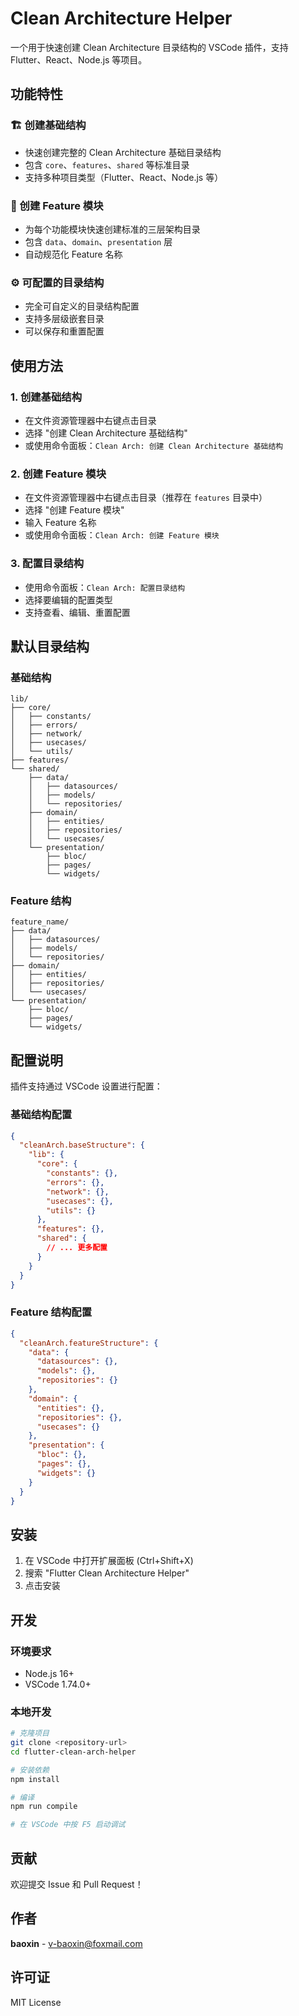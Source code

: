 # Clean Architecture Helper

一个用于快速创建 Clean Architecture 目录结构的 VSCode 插件，支持 Flutter、React、Node.js 等项目。

## 功能特性

### 🏗️ 创建基础结构
- 快速创建完整的 Clean Architecture 基础目录结构
- 包含 `core`、`features`、`shared` 等标准目录
- 支持多种项目类型（Flutter、React、Node.js 等）

### 🎯 创建 Feature 模块
- 为每个功能模块快速创建标准的三层架构目录
- 包含 `data`、`domain`、`presentation` 层
- 自动规范化 Feature 名称

### ⚙️ 可配置的目录结构
- 完全可自定义的目录结构配置
- 支持多层级嵌套目录
- 可以保存和重置配置

## 使用方法

### 1. 创建基础结构
- 在文件资源管理器中右键点击目录
- 选择 "创建 Clean Architecture 基础结构"
- 或使用命令面板：`Clean Arch: 创建 Clean Architecture 基础结构`

### 2. 创建 Feature 模块
- 在文件资源管理器中右键点击目录（推荐在 `features` 目录中）
- 选择 "创建 Feature 模块"
- 输入 Feature 名称
- 或使用命令面板：`Clean Arch: 创建 Feature 模块`

### 3. 配置目录结构
- 使用命令面板：`Clean Arch: 配置目录结构`
- 选择要编辑的配置类型
- 支持查看、编辑、重置配置

## 默认目录结构

### 基础结构
```
lib/
├── core/
│   ├── constants/
│   ├── errors/
│   ├── network/
│   ├── usecases/
│   └── utils/
├── features/
└── shared/
    ├── data/
    │   ├── datasources/
    │   ├── models/
    │   └── repositories/
    ├── domain/
    │   ├── entities/
    │   ├── repositories/
    │   └── usecases/
    └── presentation/
        ├── bloc/
        ├── pages/
        └── widgets/
```

### Feature 结构
```
feature_name/
├── data/
│   ├── datasources/
│   ├── models/
│   └── repositories/
├── domain/
│   ├── entities/
│   ├── repositories/
│   └── usecases/
└── presentation/
    ├── bloc/
    ├── pages/
    └── widgets/
```

## 配置说明

插件支持通过 VSCode 设置进行配置：

### 基础结构配置
```json
{
  "cleanArch.baseStructure": {
    "lib": {
      "core": {
        "constants": {},
        "errors": {},
        "network": {},
        "usecases": {},
        "utils": {}
      },
      "features": {},
      "shared": {
        // ... 更多配置
      }
    }
  }
}
```

### Feature 结构配置
```json
{
  "cleanArch.featureStructure": {
    "data": {
      "datasources": {},
      "models": {},
      "repositories": {}
    },
    "domain": {
      "entities": {},
      "repositories": {},
      "usecases": {}
    },
    "presentation": {
      "bloc": {},
      "pages": {},
      "widgets": {}
    }
  }
}
```

## 安装

1. 在 VSCode 中打开扩展面板 (Ctrl+Shift+X)
2. 搜索 "Flutter Clean Architecture Helper"
3. 点击安装

## 开发

### 环境要求
- Node.js 16+
- VSCode 1.74.0+

### 本地开发
```bash
# 克隆项目
git clone <repository-url>
cd flutter-clean-arch-helper

# 安装依赖
npm install

# 编译
npm run compile

# 在 VSCode 中按 F5 启动调试
```

## 贡献

欢迎提交 Issue 和 Pull Request！

## 作者

**baoxin** - [v-baoxin@foxmail.com](mailto:v-baoxin@foxmail.com)

## 许可证

MIT License
